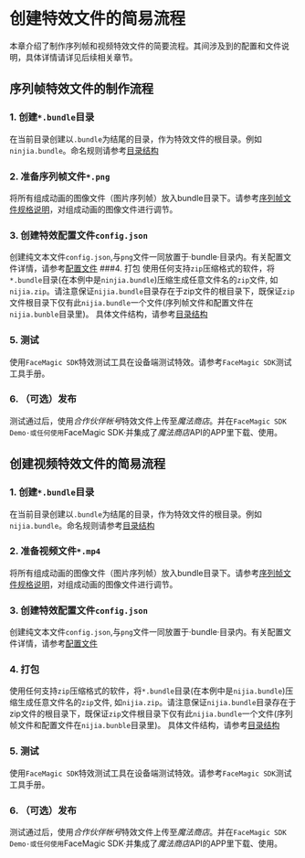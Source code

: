 # 创建特效文件的简易流程

本章介绍了制作序列帧和视频特效文件的简要流程。其间涉及到的配置和文件说明，具体详情请详见后续相关章节。

<!-- toc -->

## 序列帧特效文件的制作流程

### 1. 创建`*.bundle`目录
在当前目录创建以`.bundle`为结尾的目录，作为特效文件的根目录。例如`ninjia.bundle`。命名规则请参考[目录结构](frame-structure.md)
### 2. 准备序列帧文件`*.png`
将所有组成动画的图像文件（图片序列帧）放入bundle目录下。请参考[序列帧文件规格说明](frame-spec.md)，对组成动画的图像文件进行调节。
### 3. 创建特效配置文件`config.json`
创建纯文本文件`config.json`,与`png`文件一同放置于·bundle·目录内。有关配置文件详情，请参考[配置文件](config.md)
###4. 打包
使用任何支持`zip`压缩格式的软件，将`*.bundle`目录(在本例中是`ninjia.bundle`)压缩生成任意文件名的`zip`文件, 如`nijia.zip`。请注意保证`nijia.bundle`目录存在于zip文件的根目录下，既保证`zip`文件根目录下仅有此`nijia.bundle`一个文件(序列帧文件和配置文件在`nijia.bunble`目录里)。
具体文件结构，请参考[目录结构](frame_structure.md)
### 5. 测试
使用`FaceMagic SDK`特效测试工具在设备端测试特效。请参考`FaceMagic SDK`测试工具手册。
### 6. （可选）发布
测试通过后，使用*合作伙伴帐号*特效文件上传至*魔法商店*。并在`FaceMagic SDK Demo·或任何使用`FaceMagic SDK·并集成了*魔法商店*API的APP里下载、使用。

## 创建视频特效文件的简易流程

### 1. 创建`*.bundle`目录
在当前目录创建以`.bundle`为结尾的目录，作为特效文件的根目录。例如`nijia.bundle`。命名规则请参考[目录结构](frame-structure.md)
### 2. 准备视频文件`*.mp4`
将所有组成动画的图像文件（图片序列帧）放入bundle目录下。请参考[序列帧文件规格说明](frame-spec.md)，对组成动画的图像文件进行调节。
### 3. 创建特效配置文件`config.json`
创建纯文本文件`config.json`,与`png`文件一同放置于·bundle·目录内。有关配置文件详情，请参考[配置文件](config.md)
### 4. 打包
使用任何支持`zip`压缩格式的软件，将`*.bundle`目录(在本例中是`nijia.bundle`)压缩生成任意文件名的`zip`文件, 如`nijia.zip`。请注意保证`nijia.bundle`目录存在于zip文件的根目录下，既保证`zip`文件根目录下仅有此`nijia.bundle`一个文件(序列帧文件和配置文件在`nijia.bunble`目录里)。
具体文件结构，请参考[目录结构](frame_structure.md)
### 5. 测试
使用`FaceMagic SDK`特效测试工具在设备端测试特效。请参考`FaceMagic SDK`测试工具手册。
### 6. （可选）发布
测试通过后，使用*合作伙伴帐号*特效文件上传至*魔法商店*。并在`FaceMagic SDK Demo·或任何使用`FaceMagic SDK·并集成了*魔法商店*API的APP里下载、使用。
